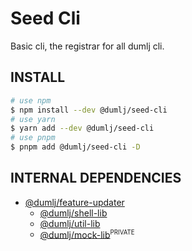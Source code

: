 <!-- This file is dynamically generated. please edit in __readme__ -->

# Seed Cli

Basic cli, the registrar for all dumlj cli.

## INSTALL

```bash
# use npm
$ npm install --dev @dumlj/seed-cli
# use yarn
$ yarn add --dev @dumlj/seed-cli
# use pnpm
$ pnpm add @dumlj/seed-cli -D
```

## INTERNAL DEPENDENCIES

- [@dumlj/feature-updater](https://github.com/dumlj/dumlj-build/tree/main/@services/updater)
  - [@dumlj/shell-lib](https://github.com/dumlj/dumlj-build/tree/main/@services/updater)
  - [@dumlj/util-lib](https://github.com/dumlj/dumlj-build/tree/main/@services/updater)
  - [@dumlj/mock-lib](https://github.com/dumlj/dumlj-build/tree/main/@services/updater)<sup><small>PRIVATE</small></sup>
